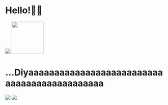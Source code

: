 # Hello!👋🏻

<img src="https://media1.tenor.com/m/W45Dd852nTEAAAAC/hoang2910-boss.gif" />

<img src="https://media.tenor.com/zDjjmYh784gAAAAi/diwali.gif" width="100" />

# ...Diyaaaaaaaaaaaaaaaaaaaaaaaaaaaaaaaaaaaaaaaaaaaaa

<img src="https://media1.tenor.com/m/Romppmd6WPIAAAAC/if-you-know-you-know-tess.gif" />
<img src="https://media.tenor.com/8qgzuMhTzXUAAAAi/cat-sticker-line-sticker.gif" />
